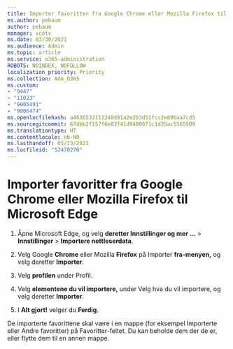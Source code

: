 ```yaml
---
title: Importer favoritter fra Google Chrome eller Mozilla Firefox til Microsoft Edge
ms.author: pebaum
author: pebaum
manager: scotv
ms.date: 03/30/2021
ms.audience: Admin
ms.topic: article
ms.service: o365-administration
ROBOTS: NOINDEX, NOFOLLOW
localization_priority: Priority
ms.collection: Adm_O365
ms.custom:
- "9447"
- "11023"
- "9005491"
- "9006474"
ms.openlocfilehash: a4636532111248d91a2e2b3d52fcc2e896aa7cd5
ms.sourcegitcommit: 67dbb2f157f6e83f41d9480071c1d35ac5565509
ms.translationtype: HT
ms.contentlocale: nb-NO
ms.lasthandoff: 05/13/2021
ms.locfileid: "52470270"
---
```

# <a name="import-favorites-from-google-chrome-or-mozilla-firefox-to-microsoft-edge"></a>Importer favoritter fra Google Chrome eller Mozilla Firefox til Microsoft Edge

1. Åpne Microsoft Edge, og velg **deretter Innstillinger og mer ...**  >  **Innstillinger**  >  **Importere nettleserdata**.

1. Velg Google **Chrome** eller Mozilla **Firefox** på Importer **fra-menyen,** og velg deretter **Importer**.

1. Velg **profilen** under Profil.

1. Velg **elementene du vil importere,** under Velg hva du vil importere, og velg deretter **Importer**.

1. I **Alt gjort!** velger du **Ferdig**.

De importerte favorittene skal være i en mappe (for eksempel Importerte eller Andre favoritter) på Favoritter-feltet. Du kan beholde dem der de er, eller flytte dem til en annen mappe.
